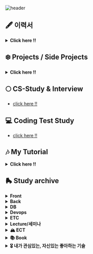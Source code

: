 ![header](https://capsule-render.vercel.app/api?type=wave&color=auto&height=200&section=header&text=Soobin%20Jung&fontSize=40)

<!--
**SoobinJung1013/SoobinJung1013** is a ✨ _special_ ✨ repository because its `README.md` (this file) appears on your GitHub profile.

Here are some ideas to get you started:

- 🔭 I’m currently working on ...
- 🌱 I’m currently learning ...
- 👯 I’m looking to collaborate on ...
- 🤔 I’m looking for help with ...
- 💬 Ask me about ...
- 📫 How to reach me: ...
- 😄 Pronouns: ...
- ⚡ Fun fact: ...
-->

<!--

![C](https://img.shields.io/badge/c-%2300599C.svg?style=for-the-badge&logo=c&logoColor=white)
![Java](https://img.shields.io/badge/java-%23ED8B00.svg?style=for-the-badge&logo=java&logoColor=white)
![JavaScript](https://img.shields.io/badge/javascript-%23323330.svg?style=for-the-badge&logo=javascript&logoColor=%23F7DF1E)
![HTML5](https://img.shields.io/badge/html5-%23E34F26.svg?style=for-the-badge&logo=html5&logoColor=white)
![Kotlin](https://img.shields.io/badge/kotlin-%230095D5.svg?style=for-the-badge&logo=kotlin&logoColor=white)
![Markdown](https://img.shields.io/badge/markdown-%23000000.svg?style=for-the-badge&logo=markdown&logoColor=white)
![Python](https://img.shields.io/badge/python-3670A0?style=for-the-badge&logo=python&logoColor=ffdd54)
![R](https://img.shields.io/badge/r-%23276DC3.svg?style=for-the-badge&logo=r&logoColor=white)

<br/><br/>

![Bootstrap](https://img.shields.io/badge/bootstrap-%23563D7C.svg?style=for-the-badge&logo=bootstrap&logoColor=white)
![Express.js](https://img.shields.io/badge/express.js-%23404d59.svg?style=for-the-badge&logo=express&logoColor=%2361DAFB)
![Insomnia](https://img.shields.io/badge/Insomnia-black?style=for-the-badge&logo=insomnia&logoColor=5849BE)
![JWT](https://img.shields.io/badge/JWT-black?style=for-the-badge&logo=JSON%20web%20tokens)
![Material UI](https://img.shields.io/badge/materialui-%230081CB.svg?style=for-the-badge&logo=material-ui&logoColor=white)
![NPM](https://img.shields.io/badge/NPM-%23000000.svg?style=for-the-badge&logo=npm&logoColor=white)
![NodeJS](https://img.shields.io/badge/node.js-6DA55F?style=for-the-badge&logo=node.js&logoColor=white)
![React](https://img.shields.io/badge/react-%2320232a.svg?style=for-the-badge&logo=react&logoColor=%2361DAFB)
![SASS](https://img.shields.io/badge/SASS-hotpink.svg?style=for-the-badge&logo=SASS&logoColor=white)
![Spring](https://img.shields.io/badge/spring-%236DB33F.svg?style=for-the-badge&logo=spring&logoColor=white)
![Thymeleaf](https://img.shields.io/badge/Thymeleaf-%23005C0F.svg?style=for-the-badge&logo=Thymeleaf&logoColor=white)
![Yarn](https://img.shields.io/badge/yarn-%232C8EBB.svg?style=for-the-badge&logo=yarn&logoColor=white)

<br/><br/>

![Eclipse](https://img.shields.io/badge/Eclipse-FE7A16.svg?style=for-the-badge&logo=Eclipse&logoColor=white)
![IntelliJ IDEA](https://img.shields.io/badge/IntelliJIDEA-000000.svg?style=for-the-badge&logo=intellij-idea&logoColor=white)
![Jupyter Notebook](https://img.shields.io/badge/jupyter-%23FA0F00.svg?style=for-the-badge&logo=jupyter&logoColor=white)
![Vim](https://img.shields.io/badge/VIM-%2311AB00.svg?style=for-the-badge&logo=vim&logoColor=white)
![Sublime Text](https://img.shields.io/badge/sublime_text-%23575757.svg?style=for-the-badge&logo=sublime-text&logoColor=important)
![Visual Studio](https://img.shields.io/badge/Visual%20Studio-5C2D91.svg?style=for-the-badge&logo=visual-studio&logoColor=white)

<br/><br/>

![Git](https://img.shields.io/badge/git-%23F05033.svg?style=for-the-badge&logo=git&logoColor=white)
![GitLab](https://img.shields.io/badge/gitlab-%23181717.svg?style=for-the-badge&logo=gitlab&logoColor=white)
![GitHub](https://img.shields.io/badge/github-%23121011.svg?style=for-the-badge&logo=github&logoColor=white)

<br/><br/>

![Gmail](https://img.shields.io/badge/Gmail-D14836?style=for-the-badge&logo=gmail&logoColor=white)
![Instagram](https://img.shields.io/badge/<handle>-%23E4405F.svg?style=for-the-badge&logo=Instagram&logoColor=white)
![LinkedIn](https://img.shields.io/badge/linkedin-%230077B5.svg?style=for-the-badge&logo=linkedin&logoColor=white)
![Medium](https://img.shields.io/badge/Medium-%23000000.svg?style=for-the-badge&logo=Medium&logoColor=white)
![Slack](https://img.shields.io/badge/Slack-4A154B?style=for-the-badge&logo=slack&logoColor=white)

-->

## 🖋 이력서

  <details markdown="1">
  <summary><strong> Click here !! </strong></summary>

| num |    주제    | 링크 |
| :-: | :--------: | :--: |
|  1  |   이력서   |  🤗  |
|  2  | 포트폴리오 |  🤗  |

  </details>

## ❄️ Projects / Side Projects

  <details markdown="1">
  <summary><strong> Click here !! </strong></summary>

| num |      주제       | 링크 |
| :-: | :-------------: | :--: |
|  1  |    Blooming     |  🤗  |
|  2  | BigDataPipeline |  🤗  |
|  3  |       MES       |  🤗  |
|  4  |       GPS       |  🤗  |
|  5  |     미술관      |  🤗  |

  </details>

## 🌕 CS-Study & Interview

- [click here !!](https://github.com/SoobinJung1013/cs-study)

## 💻 Coding Test Study

- [click here !!](https://github.com/SoobinJung1013/coding_test_study)

## 🎶 My Tutorial

  <details markdown="1">
  <summary><strong> Click here !! </strong></summary>

| num | 주제 | 링크 |
| :-: | :--: | :--: |
|  1  |  .   |  🤗  |
|  2  |  .   |  🤗  |

  </details>

## 🛼 Study archive

  <details markdown="1">
  <summary><strong> Front </strong></summary>

| num |      주제       | 링크 |
| :-: | :-------------: | :--: |
|  1  |      React      |  🤗  |
|  2  |    HTML, CSS    |  🤗  |
|  3  |    Prototype    |  🤗  |
|  4  | bootstap, axios |  🤗  |

  </details>

  <details markdown="1">
  <summary><strong> Back</strong></summary>

| num |      주제       | 링크 |
| :-: | :-------------: | :--: |
|  1  |     Spring      |  🤗  |
|  2  | Node.js/Express |  🤗  |
|  2  |      Flask      |  🤗  |
|  2  |     Django      |  🤗  |

  </details>

  <details markdown="1">
  <summary><strong> DB</strong></summary>

| num |      주제      | 링크 |
| :-: | :------------: | :--: |
|  1  | Mysql, mariaDB |  🤗  |
|  2  |    MongoDB     |  🤗  |
|  2  |    Bigquery    |  🤗  |

  </details>

  <details markdown="1">
  <summary><strong> Devops</strong></summary>

| num |     주제      | 링크 |
| :-: | :-----------: | :--: |
|  1  |     CI/CD     |  🤗  |
|  2  |      GCP      |  🤗  |
|  3  |      AWS      |  🤗  |
|  4  |      k8s      |  🤗  |
|  5  |     보안      |  🤗  |
|  5  | a/b benchmark |  🤗  |

  </details>

  <details markdown="1">
  <summary><strong> ETC </strong></summary>

| num |       주제        | 링크 |
| :-: | :---------------: | :--: |
|  1  |      docker       |  🤗  |
|  2  |    RESTful API    |  🤗  |
|  3  |      swagger      |  🤗  |
|  4  | postman, Insomnia |  🤗  |
|  5  |       보안        |  🤗  |

  </details>

  <details markdown="1">
  <summary><strong> Lecture/세미나 </strong></summary>

| num |      주제       | 링크 |
| :-: | :-------------: | :--: |
|  1  | Inflearn_Spring |  🤗  |
|  2  |      얄코       |  🤗  |
|  3  |  우아한 테크톧  |  🤗  |
|  4  |      festa      |  🤗  |
|  5  |      캐치       |  🤗  |

  </details>

  <details markdown="1">
  <summary><strong>  🏔 ECT </strong></summary>

| num |     주제      | 링크 |
| :-: | :-----------: | :--: |
|  1  |   발표자료    |  🤗  |
|  2  |     회고      |  🤗  |
|  1  |  트러블 슈팅  |  🤗  |
|  2  | 질문 / 피드백 |  🤗  |
|  2  |      TIL      |  🤗  |

  </details>

  <details markdown="1">
  <summary><strong> 📚 Book </strong></summary>

| num | 주제 | 링크 |
| :-: | :--: | :--: |
|  1  |  .   |  🤗  |
|  2  |  .   |  🤗  |

  </details>

  <details markdown="1">
  <summary><strong> 🎖 내가 관심있는, 자신있는 좋아하는 기술 </strong></summary>

| num | 주제 | 링크 |
| :-: | :--: | :--: |
|  1  |  .   |  🤗  |
|  2  |  .   |  🤗  |

  </details>
